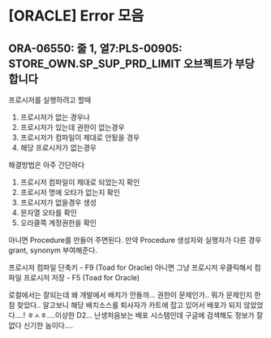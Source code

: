 
# [ORACLE] Error 모음

## ORA-06550: 줄 1, 열7:PLS-00905: STORE_OWN.SP_SUP_PRD_LIMIT 오브젝트가 부당합니다
프로시저를 실행하려고 할때

1. 프로시저가 없는 경우나
2. 프로시저가 있는데 권한이 없는경우
3. 프로시저가 컴파일이 제대로 안됬을 경우
4. 해당 프로시저가 없는경우

해결방법은 아주 간단하다

1. 프로시저 컴파일이 제대로 되었는지 확인
2. 프로시저 명에 오타가 없는지 확인
3. 프로시저가 없을경우 생성
4. 문자열 오타를 확인
5. 오라클쪽 계정권한을 확인

아니면 Procedure를 만들어 주면된다.
만약 Procedure 생성자와 실행자가 다른 경우 grant, synonym 부여해준다.

프로시저 컴파일 단축키 - F9 (Toad for Oracle) 
아니면 그냥 프로시저 우클릭해서 컴파일
프로시저 저장 - F5 (Toad for Oracle)

로컬에서는 잘되는데 왜 개발에서 배치가 안돌까... 권한이 문제인가.. 뭐가 문제인지 한참 찾았다.. 알고보니 해당 배치소스를 퇴사자가 카트에 잡고 있어서 배포가 되지 않았었다....! ㅎㅅㅎ....이상한 D2... 난생처음보는 배포 시스템인데 구글에 검색해도 정보가 잘 없다 신기한 놈이다.... 

<!--stackedit_data:
eyJoaXN0b3J5IjpbMjAxMDg4OTYwOSw5OTI2OTQ5N119
-->